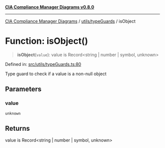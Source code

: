 [**CIA Compliance Manager Diagrams v0.8.0**](../../../README.md)

***

[CIA Compliance Manager Diagrams](../../../modules.md) / [utils/typeGuards](../README.md) / isObject

# Function: isObject()

> **isObject**(`value`): value is Record\<string \| number \| symbol, unknown\>

Defined in: [src/utils/typeGuards.ts:80](https://github.com/Hack23/cia-compliance-manager/blob/cb6149c89796a3270553cf52dea8f2c5b402dd17/src/utils/typeGuards.ts#L80)

Type guard to check if a value is a non-null object

## Parameters

### value

`unknown`

## Returns

value is Record\<string \| number \| symbol, unknown\>

